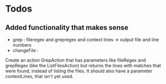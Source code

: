 # Todos

## Added functionality that makes sense

- grep : fileregex and grepregex and context lines -> output file and line numbers
- changeFile : 

Create an action GrepAction that has parameters like fileRegex and grepRegex (like the ListFilesAction) but returns 
the lines with matches that were found, instead of listing the files. It should also have a parameter contextLines, 
that isn't yet used.
